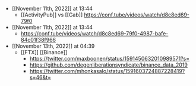 - [[November 11th, 2022]] at 13:44
    - [[ActivityPub]] vs [[Gab]] https://conf.tube/videos/watch/d8c8ed69-79f0
- [[November 11th, 2022]] at 13:44
    - https://conf.tube/videos/watch/d8c8ed69-79f0-4987-bafe-84c01f38f966
- [[November 13th, 2022]] at 04:39
    - [[FTX]] [[Binance]]
        - https://twitter.com/maxboonen/status/1591450632010989571?s=
        - https://github.com/degenliberationsyndicate/binance_data_2019
        - https://twitter.com/mhonkasalo/status/1591603724887228419?s=46&t=
